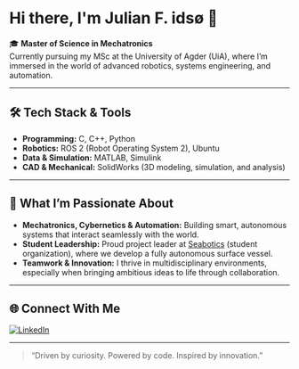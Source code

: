 # Hi there, I'm Julian F. idsø 👋

🎓 **Master of Science in Mechatronics**  
Currently pursuing my MSc at the University of Agder (UiA), where I’m immersed in the world of advanced robotics, systems engineering, and automation.

---

## 🛠️ Tech Stack & Tools

- **Programming:** C, C++, Python
- **Robotics:** ROS 2 (Robot Operating System 2), Ubuntu
- **Data & Simulation:** MATLAB, Simulink
- **CAD & Mechanical:** SolidWorks (3D modeling, simulation, and analysis)

---

## 🤖 What I’m Passionate About

- **Mechatronics, Cybernetics & Automation:** Building smart, autonomous systems that interact seamlessly with the world.
- **Student Leadership:** Proud project leader at [Seabotics](https://github.com/seabotics) (student organization), where we develop a fully autonomous surface vessel.
- **Teamwork & Innovation:** I thrive in multidisciplinary environments, especially when bringing ambitious ideas to life through collaboration.

---

## 🌐 Connect With Me

[![LinkedIn](https://img.shields.io/badge/LinkedIn-Julian%20Fidso-blue?logo=linkedin&style=flat-square)](https://www.linkedin.com/in/julian-f-ids%C3%B8-34a865240?utm_source=share&utm_campaign=share_via&utm_content=profile&utm_medium=ios_app)

---

> “Driven by curiosity. Powered by code. Inspired by innovation.”

<!--
**julianfidso/julianfidso** is a ✨ special ✨ repository because its `README.md` (this file) appears on your GitHub profile.
-->
